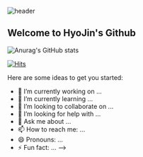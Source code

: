 ![header](https://capsule-render.vercel.app/api?type=Venom&color=auto&height=300&section=header&text=HYOJIN&fontSize=90)

## Welcome to HyoJin's Github
![Anurag's GitHub stats](https://github-readme-stats.vercel.app/api?username=HyoJin&show_icons=true&theme=onedark)

[![Hits](https://hits.seeyoufarm.com/api/count/incr/badge.svg?url=https%3A%2F%2Fgithub.com%2FHyoJin112&count_bg=%230058E1&title_bg=%230055A2&icon=&icon_color=%23E7E7E7&title=hits&edge_flat=false)](https://hits.seeyoufarm.com)


Here are some ideas to get you started:

- 🔭 I’m currently working on ...
- 🌱 I’m currently learning ...
- 👯 I’m looking to collaborate on ...
- 🤔 I’m looking for help with ...
- 💬 Ask me about ...
- 📫 How to reach me: ...
- 😄 Pronouns: ...
- ⚡ Fun fact: ...
-->
